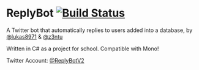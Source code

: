 # ReplyBot [![Build Status](https://travis-ci.org/MadeInSpengergasse/ReplyBot.svg?branch=master)](https://travis-ci.org/MadeInSpengergasse/ReplyBot)
A Twitter bot that automatically replies to users added into a database, by [@lukas8971](https://github.com/lukas8971) & [@z3ntu](https://github.com/z3ntu)

Written in C# as a project for school.
Compatible with Mono!

Twitter Account: [@ReplyBotV2](https://twitter.com/ReplyBotV2)
